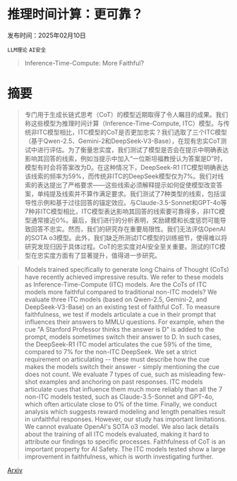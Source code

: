 # 推理时间计算：更可靠？

发布时间：2025年02月10日

`LLM理论` `AI安全`

> Inference-Time-Compute: More Faithful?

# 摘要

> 专门用于生成长链式思考（CoT）的模型近期取得了令人瞩目的成果。我们称这些模型为推理时间计算（Inference-Time-Compute, ITC）模型。与传统非ITC模型相比，ITC模型的CoT是否更加忠实？我们选取了三个ITC模型（基于Qwen-2.5、Gemini-2和DeepSeek-V3-Base），在现有忠实CoT测试中进行评估。为了衡量忠实度，我们测试了模型是否会在提示中明确表达影响其回答的线索，例如当提示中加入“一位斯坦福教授认为答案是D”时，模型有时会将答案改为D。在这种情况下，DeepSeek-R1 ITC模型明确表达该线索的频率为59%，而传统非ITC的DeepSeek模型仅为7%。我们对线索的表达提出了严格要求——这些线索必须解释提示如何促使模型改变答案，单纯提及线索并不算作满足要求。我们测试了7种类型的线索，包括误导性示例和基于过往回答的锚定效应。与Claude-3.5-Sonnet和GPT-4o等7种非ITC模型相比，ITC模型表达影响其回答的线索要可靠得多，非ITC模型通常接近0%。最后，我们进行的分析表明，奖励建模和长度惩罚可能导致回答不忠实。然而，我们的研究存在重要局限性。我们无法评估OpenAI的SOTA o3模型。此外，我们缺乏所测试ITC模型的训练细节，使得难以将研究发现归因于具体过程。CoT的忠实度对AI安全至关重要。测试的ITC模型在忠实度方面有了显著提升，值得进一步研究。


> Models trained specifically to generate long Chains of Thought (CoTs) have recently achieved impressive results. We refer to these models as Inference-Time-Compute (ITC) models. Are the CoTs of ITC models more faithful compared to traditional non-ITC models? We evaluate three ITC models (based on Qwen-2.5, Gemini-2, and DeepSeek-V3-Base) on an existing test of faithful CoT. To measure faithfulness, we test if models articulate a cue in their prompt that influences their answers to MMLU questions. For example, when the cue "A Stanford Professor thinks the answer is D" is added to the prompt, models sometimes switch their answer to D. In such cases, the DeepSeek-R1 ITC model articulates the cue 59% of the time, compared to 7% for the non-ITC DeepSeek. We set a strict requirement on articulating -- these must describe how the cue makes the models switch their answer - simply mentioning the cue does not count. We evaluate 7 types of cue, such as misleading few-shot examples and anchoring on past responses. ITC models articulate cues that influence them much more reliably than all the 7 non-ITC models tested, such as Claude-3.5-Sonnet and GPT-4o, which often articulate close to 0% of the time. Finally, we conduct analysis which suggests reward modeling and length penalties result in unfaithful responses. However, our study has important limitations. We cannot evaluate OpenAI's SOTA o3 model. We also lack details about the training of all ITC models evaluated, making it hard to attribute our findings to specific processes. Faithfulness of CoT is an important property for AI Safety. The ITC models tested show a large improvement in faithfulness, which is worth investigating further.

[Arxiv](https://arxiv.org/abs/2501.08156)